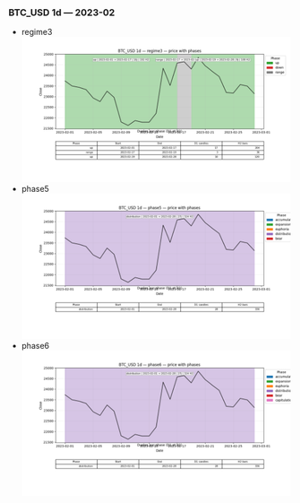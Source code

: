 ### BTC_USD 1d — 2023-02

- regime3
![BTC_USD_1d_regime3_2023-02_phase_price.png](outputs/fourier/phase_monthly/BTC_USD/1d/2023/2023-02/BTC_USD_1d_regime3_2023-02_phase_price.png)
- phase5
![BTC_USD_1d_phase5_2023-02_phase_price.png](outputs/fourier/phase_monthly/BTC_USD/1d/2023/2023-02/BTC_USD_1d_phase5_2023-02_phase_price.png)
- phase6
![BTC_USD_1d_phase6_2023-02_phase_price.png](outputs/fourier/phase_monthly/BTC_USD/1d/2023/2023-02/BTC_USD_1d_phase6_2023-02_phase_price.png)